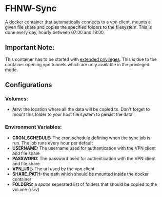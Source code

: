 # FHNW-Sync
A docker container that automatically connects to a vpn client, mounts a given file share and copies the specified folders to the filesystem. This is done every day, hourly between 07:00 and 19:00.

## Important Note:
This container has to be started with [extended privileges](https://docs.docker.com/engine/reference/run/#runtime-privilege-and-linux-capabilities). This is due to the container opening vpn tunnels which are only available in the privileged mode.

## Configurations
### Volumes:
- **/srv:** the location where all the data will be copied to. Don't forget to mount this folder to your host file system to persist the data!

### Environment Variables:
- **CRON_SCHEDULE:** The cron schedule defining when the sync job is run. The job runs every hour per default
- **USERNAME:** The username used for authentication with the VPN client and file share 
- **PASSWORD:** The password used for authentication with the VPN client and file share
- **VPN_URL:** The url used by the vpn client
- **SHARE_PATH:** the path which should be mounted inside the docker container
- **FOLDERS:** a _space_ seperated list of folders that should be copied to the volume (/srv)
